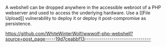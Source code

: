 A webshell can be dropped anywhere in the accessible webroot of a PHP webserver and used to access the underlying hardware. Use a [[File Upload]] vulnerability to deploy it or deploy it post-compromise as persistence. 

https://github.com/WhiteWinterWolf/wwwolf-php-webshell?source=post_page-----19d7ceabbf13--------------------------------
